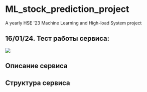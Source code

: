 # ML_stock_prediction_project
A yearly HSE '23 Machine Learning and High-load System project

## 16/01/24. Тест работы сервиса: 

![](https://github.com/ADBondarenko/ML_stock_prediction_project/blob/main/app_testing_files/240116_GIF_test.gif)

## Описание сервиса 




## Структура сервиса
